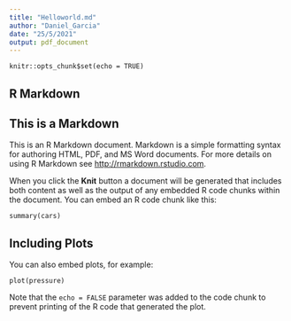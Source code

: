 ```yaml
---
title: "Helloworld.md"
author: "Daniel_Garcia"
date: "25/5/2021"
output: pdf_document
---
```


```{r setup, include=FALSE}
knitr::opts_chunk$set(echo = TRUE)
```

## R Markdown
## This is a Markdown
This is an R Markdown document. Markdown is a simple formatting syntax for authoring HTML, PDF, and MS Word documents. For more details on using R Markdown see <http://rmarkdown.rstudio.com>.

When you click the **Knit** button a document will be generated that includes both content as well as the output of any embedded R code chunks within the document. You can embed an R code chunk like this:

```{r cars}
summary(cars)
```

## Including Plots

You can also embed plots, for example:

```{r pressure, echo=FALSE}
plot(pressure)
```

Note that the `echo = FALSE` parameter was added to the code chunk to prevent printing of the R code that generated the plot.
